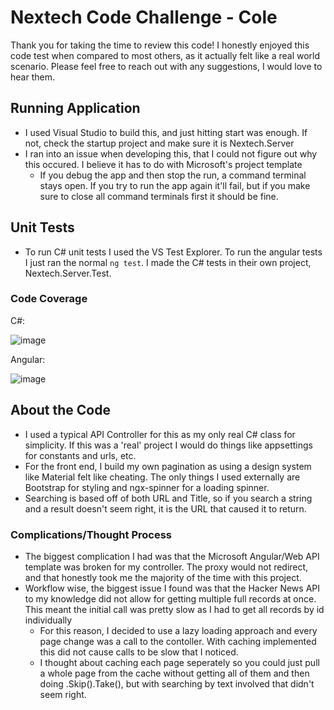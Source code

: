 # Nextech Code Challenge - Cole 
Thank you for taking the time to review this code! I honestly enjoyed this code test when compared to most others, as it actually felt like a real world scenario. Please feel free to reach out with any suggestions, I would love to hear them.
## Running Application
- I used Visual Studio to build this, and just hitting start was enough. If not, check the startup project and make sure it is Nextech.Server
- I ran into an issue when developing this, that I could not figure out why this occured. I believe it has to do with Microsoft's project template
  - If you debug the app and then stop the run, a command terminal stays open. If you try to run the app again it'll fail, but if you make sure to close all command terminals first it should be fine.

 ## Unit Tests
 - To run C# unit tests I used the VS Test Explorer. To run the angular tests I just ran the normal `ng test`. I made the C# tests in their own project, Nextech.Server.Test.
### Code Coverage
C#:

![image](https://github.com/user-attachments/assets/a32981e6-94eb-4cce-b7c7-540548dca81c)

Angular:

![image](https://github.com/user-attachments/assets/d5edc153-20de-402a-9094-bb3e9ea1c314)

## About the Code
- I used a typical API Controller for this as my only real C# class for simplicity. If this was a 'real' project I would do things like appsettings for constants and urls, etc.
- For the front end, I build my own pagination as using a design system like Material felt like cheating. The only things I used externally are Bootstrap for styling and ngx-spinner for a loading spinner.
- Searching is based off of both URL and Title, so if you search a string and a result doesn't seem right, it is the URL that caused it to return.
### Complications/Thought Process
- The biggest complication I had was that the Microsoft Angular/Web API template was broken for my controller. The proxy would not redirect, and that honestly took me the majority of the time with this project.
- Workflow wise, the biggest issue I found was that the Hacker News API to my knowledge did not allow for getting multiple full records at once. This meant the initial call was pretty slow as I had to get all records by id individually
  - For this reason, I decided to use a lazy loading approach and every page change was a call to the contoller. With caching implemented this did not cause calls to be slow that I noticed.
  - I thought about caching each page seperately so you could just pull a whole page from the cache without getting all of them and then doing .Skip().Take(), but with searching by text involved that didn't seem right.
